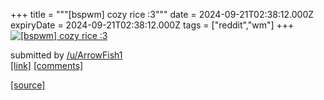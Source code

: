 +++
title = """[bspwm] cozy rice :3"""
date = 2024-09-21T02:38:12.000Z
expiryDate = 2024-09-21T02:38:12.000Z
tags = ["reddit","wm"]
+++
[![[bspwm] cozy rice :3](https://preview.redd.it/f1jyqx1kr2qd1.png?width=640&crop=smart&auto=webp&s=223bb948f2f110c3218f91c3c254fa02bbfd3adf "[bspwm] cozy rice :3")](https://www.reddit.com/r/unixporn/comments/1flt4h3/bspwm_cozy_rice_3/)

submitted by [/u/ArrowFish1](https://www.reddit.com/user/ArrowFish1)  
[\[link\]](https://i.redd.it/f1jyqx1kr2qd1.png) [\[comments\]](https://www.reddit.com/r/unixporn/comments/1flt4h3/bspwm_cozy_rice_3/)

[[source]](https://www.reddit.com/r/unixporn/comments/1flt4h3/bspwm_cozy_rice_3/)
